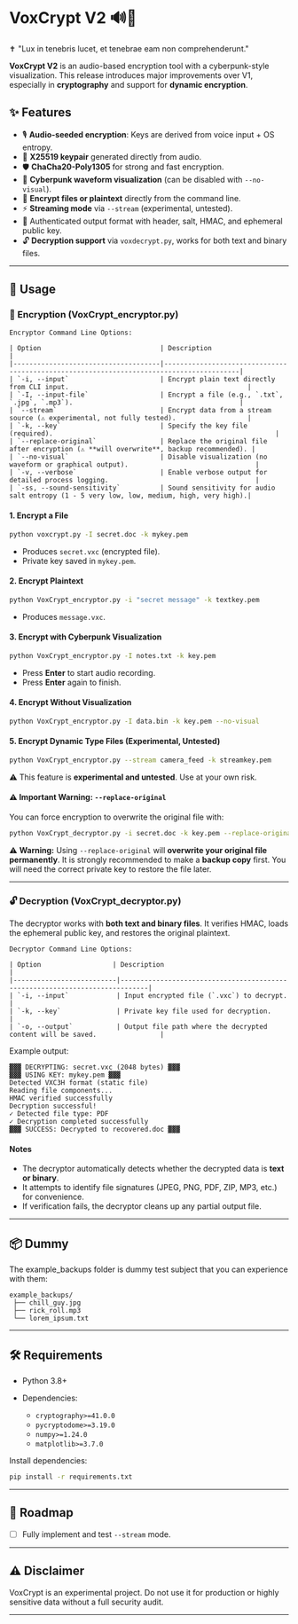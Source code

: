 
# VoxCrypt V2 🔊🔐

✝️ "Lux in tenebris lucet, et tenebrae eam non comprehenderunt."

**VoxCrypt V2** is an audio-based encryption tool with a cyberpunk-style visualization.
This release introduces major improvements over V1, especially in **cryptography** and support for **dynamic encryption**.

## ✨ Features

* 🎙️ **Audio-seeded encryption**: Keys are derived from voice input + OS entropy.
* 🔑 **X25519 keypair** generated directly from audio.
* 🛡️ **ChaCha20-Poly1305** for strong and fast encryption.
* 🎨 **Cyberpunk waveform visualization** (can be disabled with `--no-visual`).
* 📂 **Encrypt files or plaintext** directly from the command line.
* ⚡ **Streaming mode** via `--stream` (experimental, untested).
* 📜 Authenticated output format with header, salt, HMAC, and ephemeral public key.
* 🔓 **Decryption support** via `voxdecrypt.py`, works for both text and binary files.

---

## 🚀 Usage

### 🔐 Encryption (VoxCrypt_encryptor.py)

```
Encryptor Command Line Options:

| Option                              | Description                                                                             |
|-------------------------------------|-----------------------------------------------------------------------------------------|
| `-i, --input`                       | Encrypt plain text directly from CLI input.                                             |
| `-I, --input-file`                  | Encrypt a file (e.g., `.txt`, `.jpg`, `.mp3`).                                          |
| `--stream`                          | Encrypt data from a stream source (⚠️ experimental, not fully tested).                  |
| `-k, --key`                         | Specify the key file (required).                                                        |
| `--replace-original`                | Replace the original file after encryption (⚠️ **will overwrite**, backup recommended). |
| `--no-visual`                       | Disable visualization (no waveform or graphical output).                                |
| `-v, --verbose`                     | Enable verbose output for detailed process logging.                                     |
| `-ss, --sound-sensitivity`          | Sound sensitivity for audio salt entropy (1 - 5 very low, low, medium, high, very high).|
```

#### 1. Encrypt a File

```bash
python voxcrypt.py -I secret.doc -k mykey.pem
```

* Produces `secret.vxc` (encrypted file).
* Private key saved in `mykey.pem`.

#### 2. Encrypt Plaintext

```bash
python VoxCrypt_encryptor.py -i "secret message" -k textkey.pem
```

* Produces `message.vxc`.

#### 3. Encrypt with Cyberpunk Visualization

```bash
python VoxCrypt_encryptor.py -I notes.txt -k key.pem
```

* Press **Enter** to start audio recording.
* Press **Enter** again to finish.

#### 4. Encrypt Without Visualization

```bash
python VoxCrypt_encryptor.py -I data.bin -k key.pem --no-visual
```

#### 5. Encrypt Dynamic Type Files (Experimental, Untested)

```bash
python VoxCrypt_encryptor.py --stream camera_feed -k streamkey.pem
```

⚠️ This feature is **experimental and untested**. Use at your own risk.

#### ⚠️ Important Warning: `--replace-original`

You can force encryption to overwrite the original file with:

```bash
python VoxCrypt_decryptor.py -i secret.doc -k key.pem --replace-original
```

⚠️ **Warning:**
Using `--replace-original` will **overwrite your original file permanently**.
It is strongly recommended to make a **backup copy** first.
You will need the correct private key to restore the file later.

---

### 🔓 Decryption (VoxCrypt_decryptor.py)

The decryptor works with **both text and binary files**. It verifies HMAC, loads the ephemeral public key, and restores the original plaintext.

```
Decryptor Command Line Options:

| Option                  | Description                                                                 |
|--------------------------|-----------------------------------------------------------------------------|
| `-i, --input`            | Input encrypted file (`.vxc`) to decrypt.                                  |
| `-k, --key`              | Private key file used for decryption.                                      |
| `-o, --output`           | Output file path where the decrypted content will be saved.                |
```

Example output:

```
▓▓▓ DECRYPTING: secret.vxc (2048 bytes) ▓▓▓
▓▓▓ USING KEY: mykey.pem ▓▓▓
Detected VXC3H format (static file)
Reading file components...
HMAC verified successfully
Decryption successful!
✓ Detected file type: PDF
✓ Decryption completed successfully
▓▓▓ SUCCESS: Decrypted to recovered.doc ▓▓▓
```

#### Notes

* The decryptor automatically detects whether the decrypted data is **text or binary**.
* It attempts to identify file signatures (JPEG, PNG, PDF, ZIP, MP3, etc.) for convenience.
* If verification fails, the decryptor cleans up any partial output file.

---

## 📦 Dummy

The example_backups folder is dummy test subject that you can experience with them:

```
example_backups/
 ├── chill_guy.jpg
 ├── rick_roll.mp3
 └── lorem_ipsum.txt
```

---

## 🛠️ Requirements

* Python 3.8+
* Dependencies:

  * `cryptography>=41.0.0`
  * `pycryptodome>=3.19.0`
  * `numpy>=1.24.0`
  * `matplotlib>=3.7.0`

Install dependencies:

```bash
pip install -r requirements.txt
```

---

## 🔮 Roadmap

* [ ] Fully implement and test `--stream` mode.

---

## ⚠️ Disclaimer

VoxCrypt is an experimental project. Do not use it for production or highly sensitive data without a full security audit.

---
